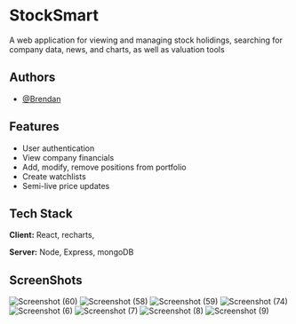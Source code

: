 # StockSmart

A web application for viewing and managing stock holidings, searching for company data, news, and charts, as well as valuation tools 


## Authors

- [@Brendan](https://github.com/271mozart125)


## Features

- User authentication
- View company financials 
- Add, modify, remove positions from portfolio
- Create watchlists
- Semi-live price updates



## Tech Stack

**Client:** React, recharts, 

**Server:** Node, Express, mongoDB


## ScreenShots

![Screenshot (60)](https://github.com/271mozart125/stockSmart/assets/150560036/77f3751f-b711-449b-a30c-670fd1627f50)
![Screenshot (58)](https://github.com/271mozart125/stockSmart/assets/150560036/a190cf7f-a468-428f-99ed-82d51cc318e4)
![Screenshot (59)](https://github.com/271mozart125/stockSmart/assets/150560036/8159b5c0-22c2-45f0-81fe-695b4a85f8b0)
![Screenshot (74)](https://github.com/271mozart125/stockSmart/assets/150560036/c023b393-ba55-4a93-a657-4c6de9b0d029)
![Screenshot (6)](https://github.com/user-attachments/assets/f9e7104b-8ed9-401c-82e0-6e77fb4472a5)
![Screenshot (7)](https://github.com/user-attachments/assets/40373ae7-ae23-4080-9469-9b17cc1c9b05)
![Screenshot (8)](https://github.com/user-attachments/assets/9a82b5a5-f48d-4a21-a7f5-35907b7fd63e)
![Screenshot (9)](https://github.com/user-attachments/assets/a306689e-e0b6-4e6a-a944-c073a77ed9b3)
